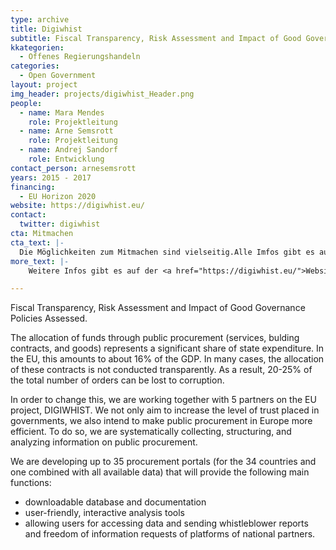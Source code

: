 ```yaml
---
type: archive
title: Digiwhist
subtitle: Fiscal Transparency, Risk Assessment and Impact of Good Governance Policies Assessed
kkategorien:
  - Offenes Regierungshandeln
categories:
  - Open Government
layout: project
img_header: projects/digiwhist_Header.png
people:
  - name: Mara Mendes
    role: Projektleitung
  - name: Arne Semsrott
    role: Projektleitung
  - name: ​Andrej Sandorf
    role: Entwicklung
contact_person: arnesemsrott
years: 2015 - 2017
financing:
  - EU Horizon 2020
website: https://digiwhist.eu/
contact:
  twitter: digiwhist
cta: Mitmachen
cta_text: |-
  Die Möglichkeiten zum Mitmachen sind vielseitig.Alle Imfos gibt es auf 
more_text: |-
    Weitere Infos gibt es auf der <a href="https://digiwhist.eu/">Website</a> von Digiwhist.

---
```

Fiscal Transparency, Risk Assessment and Impact of Good Governance Policies Assessed.

The allocation of funds through public procurement (services, bulding contracts, and goods) represents a significant share of state expenditure. In the EU, this amounts to about 16% of the GDP. In many cases, the allocation of these contracts is not conducted transparently. As a result, 20-25% of the total number of orders can be lost to corruption.

In order to change this, we are working together with 5 partners on the EU project, DIGIWHIST. We not only aim to increase the level of trust placed in governments, we also intend to make public procurement in Europe more efficient. To do so, we are systematically collecting, structuring, and analyzing information on public procurement.

We are developing up to 35 procurement portals (for the 34 countries and one combined with all available data) that will provide the following main functions:

* downloadable database and documentation
* user-friendly, interactive analysis tools
* allowing users for accessing data and sending whistleblower reports and freedom of information requests of platforms of national partners.

